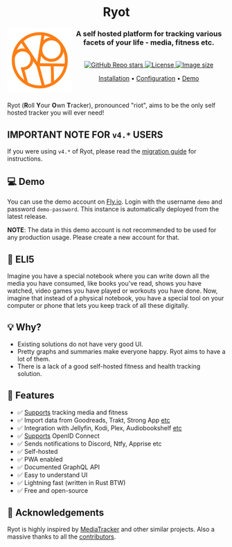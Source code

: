 <h1 align="center">Ryot</h1>

<img align="left" src="docs/logo.png" width="150">

<h3 align="center">
  A self hosted platform for tracking various facets of your life - media, fitness etc.
</h3>

<br/>

<div align="center">
  <a href="https://github.com/ignisda/ryot/stargazers">
    <img alt="GitHub Repo stars" src="https://img.shields.io/github/stars/ignisda/ryot">
  </a>
  <a href="https://github.com/ignisda/ryot/blob/main/LICENSE">
    <img alt="License" src="https://img.shields.io/badge/license-GPLv3-purple">
  </a>
  <a href="https://github.com/IgnisDa/ryot/pkgs/container/ryot">
    <img alt="Image size" src="https://ghcr-badge.egpl.dev/ignisda/ryot/size">
  </a>
</div>

<p align="center">
    <a href="https://ignisda.github.io/ryot" target="_blank">Installation</a> •
    <a href="https://ignisda.github.io/ryot/configuration" target="_blank">Configuration</a> •
    <a href="https://ryot.fly.dev" target="_blank">Demo</a>
</p>

<br/>

Ryot (**R**oll **Y**our **O**wn **T**racker), pronounced "riot", aims to be the only self
hosted tracker you will ever need!

## IMPORTANT NOTE FOR `v4.*` USERS

If you were using `v4.*` of Ryot, please read the [migration
guide](https://ignisda.github.io/ryot/migration.html#from-v4-to-v5) for instructions.

## 💻 Demo

You can use the demo account on [Fly.io](https://ryot.fly.dev). Login with the username
`demo` and password `demo-password`. This instance is automatically deployed from the
latest release.

**NOTE**: The data in this demo account is not recommended to be used for any production
usage. Please create a new account for that.

## 📝 ELI5

Imagine you have a special notebook where you can write down all the media you have
consumed, like books you've read, shows you have watched, video games you have played or
workouts you have done. Now, imagine that instead of a physical notebook, you have a
special tool on your computer or phone that lets you keep track of all these digitally.

## 💡 Why?

- Existing solutions do not have very good UI.
- Pretty graphs and summaries make everyone happy. Ryot aims to have a lot of them.
- There is a lack of a good self-hosted fitness and health tracking solution.

## 🚀 Features

- ✅ [Supports](https://github.com/IgnisDa/ryot/discussions/4) tracking media
  and fitness
- ✅ Import data from Goodreads, Trakt, Strong App [etc](https://ignisda.github.io/ryot/importing.html)
- ✅ Integration with Jellyfin, Kodi, Plex, Audiobookshelf [etc](https://ignisda.github.io/ryot/integrations.html)
- ✅ [Supports](https://ignisda.github.io/ryot/guides/openid.html) OpenID Connect
- ✅ Sends notifications to Discord, Ntfy, Apprise etc
- ✅ Self-hosted
- ✅ PWA enabled
- ✅ Documented GraphQL API
- ✅ Easy to understand UI
- ✅ Lightning fast (written in Rust BTW)
- ✅ Free and open-source

## 🙏 Acknowledgements

Ryot is highly inspired by [MediaTracker](https://github.com/bonukai/MediaTracker) and other
similar projects. Also a massive thanks to all the
[contributors](https://github.com/IgnisDa/ryot/graphs/contributors).

